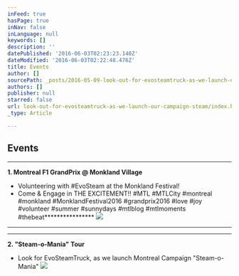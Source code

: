 ```yaml
---
inFeed: true
hasPage: true
inNav: false
inLanguage: null
keywords: []
description: ''
datePublished: '2016-06-03T02:23:23.140Z'
dateModified: '2016-06-03T02:22:48.476Z'
title: Events
author: []
sourcePath: _posts/2016-05-09-look-out-for-evosteamtruck-as-we-launch-our-campaign-steam.md
authors: []
publisher: null
starred: false
url: look-out-for-evosteamtruck-as-we-launch-our-campaign-steam/index.html
_type: Article

---
```

## Events

****

**1\. Montreal F1 GrandPrix @ Monkland Village**

* Volunteering with \#EvoSteam at the Monkland Festival! 
* Come & Engage in THE EXCITEMENT!! \#MTL \#MTLCity \#montreal \#monkland \#MonklandFestival2016 \#grandprix2016 \#love \#joy \#volunteer \#summer \#sunnydays \#mtlblog \#mtlmoments \#thebeat****************
![](https://the-grid-user-content.s3-us-west-2.amazonaws.com/c3475ea0-9ebf-473a-ae6b-d081a282f608.jpg)

****

****

**2\. "Steam-o-Mania" Tour**

* Look for EvoSteamTruck, as we launch Montreal Campaign "Steam-o-Mania"
![](https://the-grid-user-content.s3-us-west-2.amazonaws.com/bb52bc26-8a96-4c08-a56a-054cc6d82b9b.jpg)